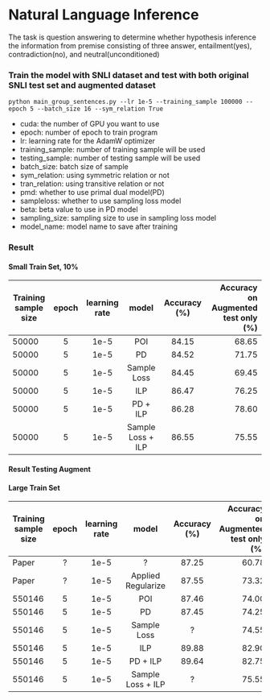 # Natural Language Inference

The task is question answering to determine whether hypothesis inference the information 
from premise consisting of three answer, entailment(yes), contradiction(no), and neutral(unconditioned)

### Train the model with SNLI dataset and test with both original SNLI test set and augmented dataset

```
python main_group_sentences.py --lr 1e-5 --training_sample 100000 --epoch 5 --batch_size 16 --sym_relation True
```
- cuda: the number of GPU you want to use
- epoch: number of epoch to train program
- lr: learning rate for the AdamW optimizer
- training_sample: number of training sample will be used
- testing_sample: number of testing sample will be used
- batch_size: batch size of sample
- sym_relation: using symmetric relation or not
- tran_relation: using transitive relation or not
- pmd: whether to use primal dual model(PD)
- sampleloss: whether to use sampling loss model
- beta: beta value to use in PD model
- sampling_size: sampling size to use in sampling loss model
- model_name: model name to save after training



### Result  
#### Small Train Set, 10%
| Training sample size | epoch | learning rate |       model       | Accuracy (%) | Accuracy on Augmented test only (%) |
|----------------------|:-----:|:-------------:|:-----------------:|:------------:|------------------------------------:|
| 50000                |   5   |     1e-5      |        POI        |    84.15     |                               68.65 |
| 50000                |   5   |     1e-5      |        PD         |    84.52     |                               71.75 |
| 50000                |   5   |     1e-5      |    Sample Loss    |    84.45     |                               69.45 |
| 50000                |   5   |     1e-5      |        ILP        |    86.47     |                               76.25 |
| 50000                |   5   |     1e-5      |     PD + ILP      |    86.28     |                               78.60 |
| 50000                |   5   |     1e-5      | Sample Loss + ILP |    86.55     |                               75.55 |

#### Result Testing Augment
#### Large Train Set
| Training sample size | epoch | learning rate |       model        | Accuracy (%) | Accuracy on Augmented test only (%) |
|----------------------|:-----:|:-------------:|:------------------:|:------------:|------------------------------------:|
| Paper                |   ?   |     1e-5      |         ?          |    87.25     |                               60.78 |
| Paper                |   ?   |     1e-5      | Applied Regularize |    87.55     |                               73.32 |
| 550146               |   5   |     1e-5      |        POI         |    87.46     |                               74.00 |
| 550146               |   5   |     1e-5      |         PD         |    87.45     |                               74.25 |
| 550146               |   5   |     1e-5      |    Sample Loss     |      ?       |                               74.55 |
| 550146               |   5   |     1e-5      |        ILP         |    89.88     |                               82.90 |
| 550146               |   5   |     1e-5      |      PD + ILP      |    89.64     |                               82.75 |
| 550146               |   5   |     1e-5      | Sample Loss + ILP  |      ?       |                               75.55 |